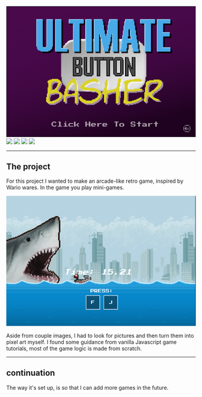 <img src="./game-screens/start.png" />

<img src="https://img.shields.io/badge/Javascript--darkgrey?logo=javascript" />
<img src="https://img.shields.io/badge/React-v18-darkgrey?logo=react" />
<img src="https://img.shields.io/badge/Redux-v8-darkgrey?logo=redux" />
<img src="https://img.shields.io/badge/ReduxToolkit-v1.8-darkgrey?logo=redux" />

---

## The project

For this project I wanted to make an arcade-like retro game, inspired by Wario wares.
In the game you play mini-games.

<img src="./game-screens/shark.png" />

Aside from couple images, I had to look for pictures and then turn them into pixel art myself.
I found some guidance from vanilla Javascript game tutorials, most of the game logic is made from scratch.

---

## continuation

The way it's set up, is so that I can add more games in the future.
